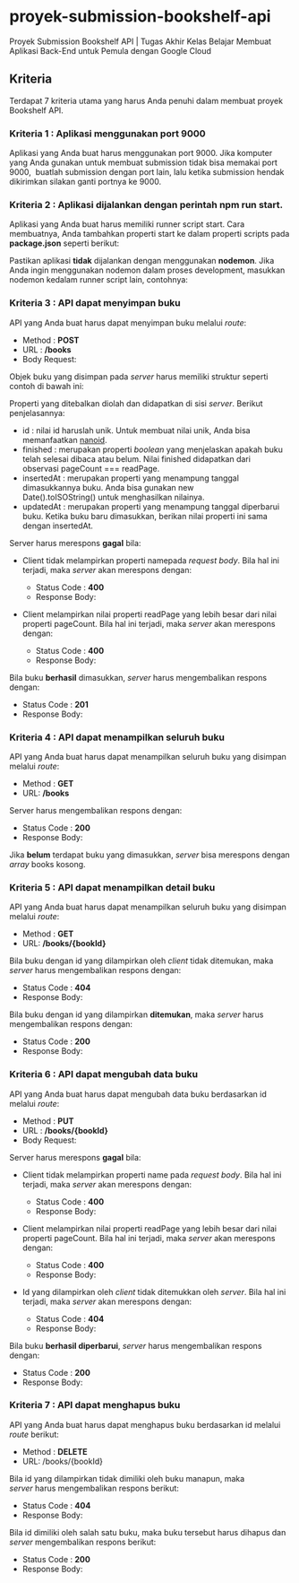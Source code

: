 # proyek-submission-bookshelf-api
Proyek Submission Bookshelf API | Tugas Akhir Kelas Belajar Membuat Aplikasi Back-End untuk Pemula dengan Google Cloud

Kriteria
--------

Terdapat 7 kriteria utama yang harus Anda penuhi dalam membuat proyek Bookshelf API.  
  

### Kriteria 1 : Aplikasi menggunakan port 9000

Aplikasi yang Anda buat harus menggunakan port 9000. Jika komputer yang Anda gunakan untuk membuat submission tidak bisa memakai port 9000,  buatlah submission dengan port lain, lalu ketika submission hendak dikirimkan silakan ganti portnya ke 9000.

  

### Kriteria 2 : Aplikasi dijalankan dengan perintah npm run start.

Aplikasi yang Anda buat harus memiliki runner script start. Cara membuatnya, Anda tambahkan properti start ke dalam properti scripts pada **package.json** seperti berikut:

Pastikan aplikasi **tidak** dijalankan dengan menggunakan **nodemon**. Jika Anda ingin menggunakan nodemon dalam proses development, masukkan nodemon kedalam runner script lain, contohnya:

### Kriteria 3 : API dapat menyimpan buku

API yang Anda buat harus dapat menyimpan buku melalui _route_:

*   Method : **POST**
*   URL : **/books**
*   Body Request:
    
Objek buku yang disimpan pada _server_ harus memiliki struktur seperti contoh di bawah ini:

Properti yang ditebalkan diolah dan didapatkan di sisi _server_. Berikut penjelasannya:

*   id : nilai id haruslah unik. Untuk membuat nilai unik, Anda bisa memanfaatkan [nanoid](https://www.npmjs.com/package/nanoid).
*   finished : merupakan properti _boolean_ yang menjelaskan apakah buku telah selesai dibaca atau belum. Nilai finished didapatkan dari observasi pageCount === readPage.
*   insertedAt : merupakan properti yang menampung tanggal dimasukkannya buku. Anda bisa gunakan new Date().toISOString() untuk menghasilkan nilainya.
*   updatedAt : merupakan properti yang menampung tanggal diperbarui buku. Ketika buku baru dimasukkan, berikan nilai properti ini sama dengan insertedAt.
    

Server harus merespons **gagal** bila:

*   Client tidak melampirkan properti namepada _request body_. Bila hal ini terjadi, maka _server_ akan merespons dengan:
    *   Status Code : **400**
    *   Response Body:
              
*   Client melampirkan nilai properti readPage yang lebih besar dari nilai properti pageCount. Bila hal ini terjadi, maka _server_ akan merespons dengan:
    *   Status Code : **400**
    *   Response Body:
        
Bila buku **berhasil** dimasukkan, _server_ harus mengembalikan respons dengan:

*   Status Code : **201**
*   Response Body:
    
  
### Kriteria 4 : API dapat menampilkan seluruh buku

API yang Anda buat harus dapat menampilkan seluruh buku yang disimpan melalui _route_:

*   Method : **GET**
*   URL: **/books**
    

Server harus mengembalikan respons dengan:

*   Status Code : **200**
*   Response Body:
    
 
Jika **belum** terdapat buku yang dimasukkan, _server_ bisa merespons dengan _array_ books kosong.


### Kriteria 5 : API dapat menampilkan detail buku

API yang Anda buat harus dapat menampilkan seluruh buku yang disimpan melalui _route_:

*   Method : **GET**
*   URL: **/books/{bookId}**
    

Bila buku dengan id yang dilampirkan oleh _client_ tidak ditemukan, maka _server_ harus mengembalikan respons dengan:

*   Status Code : **404**
*   Response Body:
    

Bila buku dengan id yang dilampirkan **ditemukan**, maka _server_ harus mengembalikan respons dengan:

*   Status Code : **200**
*   Response Body:
    
### Kriteria 6 : API dapat mengubah data buku

API yang Anda buat harus dapat mengubah data buku berdasarkan id melalui _route_:

*   Method : **PUT**
*   URL : **/books/{bookId}**
*   Body Request:
    
Server harus merespons **gagal** bila:

*   Client tidak melampirkan properti name pada _request body_. Bila hal ini terjadi, maka _server_ akan merespons dengan:
    *   Status Code : **400**
    *   Response Body:
        
*   Client melampirkan nilai properti readPage yang lebih besar dari nilai properti pageCount. Bila hal ini terjadi, maka _server_ akan merespons dengan:
    *   Status Code : **400**
    *   Response Body:
        
*   Id yang dilampirkan oleh _client_ tidak ditemukkan oleh _server_. Bila hal ini terjadi, maka _server_ akan merespons dengan:
    *   Status Code : **404**
    *   Response Body:
        
Bila buku **berhasil diperbarui**, _server_ harus mengembalikan respons dengan:

*   Status Code : **200**
*   Response Body:
    
### Kriteria 7 : API dapat menghapus buku

API yang Anda buat harus dapat menghapus buku berdasarkan id melalui _route_ berikut:

*   Method : **DELETE**
*   URL: /books/{bookId}

Bila id yang dilampirkan tidak dimiliki oleh buku manapun, maka _server_ harus mengembalikan respons berikut:

*   Status Code : **404**
*   Response Body:
    
Bila id dimiliki oleh salah satu buku, maka buku tersebut harus dihapus dan _server_ mengembalikan respons berikut:

*   Status Code : **200**
*   Response Body:
    
